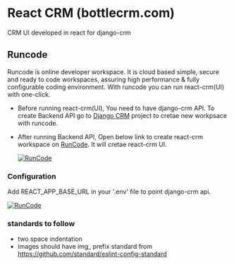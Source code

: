 # React CRM (bottlecrm.com)

CRM UI developed in react for django-crm

## Runcode 

Runcode is online developer workspace. It is cloud based simple, secure and ready to code workspaces, assuring high performance & fully configurable coding environment. With runcode you can run react-crm(UI) with one-click.

- Before running react-crm(UI), You need to have django-crm API. To create Backend API go to [Django CRM](https://github.com/MicroPyramid/Django-CRM "Django CRM") project to cretae new workpsace with runcode.

- After running Backend API, Open below link to create react-crm workspace on [RunCode](https://runcode.io/ "RunCode"). It will cretae react-crm UI.

    [![RunCode](https://runcode-app-public.s3.amazonaws.com/images/dark_btn.png)](https://runcode.io)

### Configuration
Add REACT_APP_BASE_URL in your '.env' file to point django-crm api.

[![RunCode](https://runcode-app-public.s3.amazonaws.com/images/dark_btn.png)](https://runcode.io)

### standards to follow
* two space indentation
* images should have img_ prefix
standard from https://github.com/standard/eslint-config-standard

